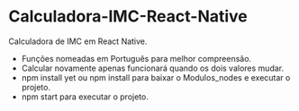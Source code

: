 # Calculadora-IMC-React-Native
Calculadora de IMC em React Native.

- Funções nomeadas em Português para melhor compreensão.
- Calcular novamente apenas funcionará quando os dois valores mudar.
- npm install yet ou npm install para baixar o Modulos_nodes e executar o projeto.
- npm start para executar o projeto.

